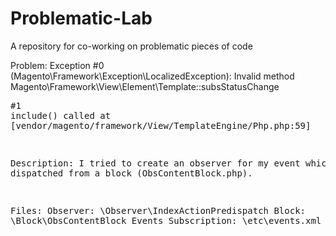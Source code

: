 # Problematic-Lab
A repository for co-working on problematic pieces of code

  Problem: 
Exception #0 (Magento\Framework\Exception\LocalizedException): Invalid method Magento\Framework\View\Element\Template::subsStatusChange <pre>#1 include() called at [vendor/magento/framework/View/TemplateEngine/Php.php:59]

  Description:
I tried to create an observer for my event which is dispatched from a block (ObsContentBlock.php).

  Files:
Observer: \Observer\IndexActionPredispatch
Block: \Block\ObsContentBlock
Events Subscription: \etc\events.xml
